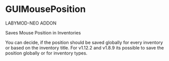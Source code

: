 # GUIMousePosition
LABYMOD-NEO ADDON

Saves Mouse Position in Inventories

You can decide, if the position should be saved globally for every inventory or based on the inventory title.
For v1.12.2 and v1.8.9 its possible to save the position globally or for inventory types.
